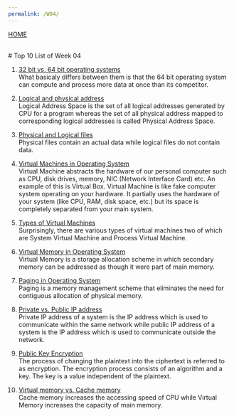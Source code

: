 ```yaml
---
permalink: /W04/
---
```

[HOME](../)

<br>
# Top 10 List of Week 04

1. [32 bit vs. 64 bit operating systems](https://www.digitaltrends.com/computing/32-bit-vs-64-bit-operating-systems)<br>
What basicaly differs between them is that the 64 bit operating system can compute and process more data at once than its competitor.

2. [Logical and physical address](https://www.geeksforgeeks.org/logical-and-physical-address-in-operating-system)<br>
Logical Address Space is the set of all logical addresses generated by CPU for a program whereas the set of all physical address 
mapped to corresponding logical addresses is called Physical Address Space.

3. [Physical and Logical files](https://www.geeksforgeeks.org/physical-and-logical-file-systems)<br>
Physical files contain an actual data while logical files do not contain data.

4. [Virtual Machines in Operating System](https://www.geeksforgeeks.org/virtual-machines-in-operating-system)<br>
Virtual Machine abstracts the hardware of our personal computer such as CPU, disk drives, memory, NIC (Network Interface Card) etc.
An example of this is Virtual Box. Virtual Machine is like fake computer system operating on your hardware. It partially uses the hardware of your system (like CPU, RAM, disk space, etc.) but its space is completely separated from your main system.

5. [Types of Virtual Machines](https://www.geeksforgeeks.org/types-of-virtual-machines)<br>
Surprisingly, there are various types of virtual machines two of which are System Virtual Machine and Process Virtual Machine. 

6. [Virtual Memory in Operating System](https://www.geeksforgeeks.org/virtual-memory-in-operating-system)<br>
Virtual Memory is a storage allocation scheme in which secondary memory can be addressed as though it were part of main memory.

7. [Paging in Operating System](https://www.geeksforgeeks.org/paging-in-operating-system)<br>
Paging is a memory management scheme that eliminates the need for contiguous allocation of physical memory.

8. [Private vs. Public IP address](https://www.geeksforgeeks.org/difference-between-private-and-public-ip-addresses)<br>
Private IP address of a system is the IP address which is used to communicate within the same network while public IP address of a system is the IP address which is used to communicate outside the network.

9. [Public Key Encryption](https://www.geeksforgeeks.org/public-key-encryption)<br>
The process of changing the plaintext into the ciphertext is referred to as encryption.
The encryption process consists of an algorithm and a key. The key is a value independent of the plaintext.


10. [Virtual memory vs. Cache memory](https://www.geeksforgeeks.org/difference-between-virtual-memory-and-cache-memory)<br>
Cache memory increases the accessing speed of CPU while Virtual Memory increases the capacity of main memory.
